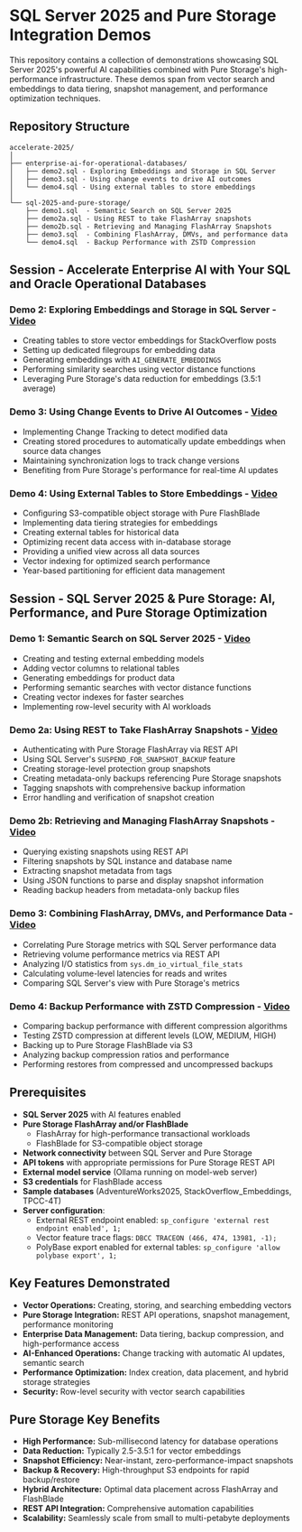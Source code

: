 # SQL Server 2025 and Pure Storage Integration Demos

This repository contains a collection of demonstrations showcasing SQL Server 2025's powerful AI capabilities combined with Pure Storage's high-performance infrastructure. These demos span from vector search and embeddings to data tiering, snapshot management, and performance optimization techniques.

## Repository Structure

```
accelerate-2025/
│
├── enterprise-ai-for-operational-databases/
│   ├── demo2.sql - Exploring Embeddings and Storage in SQL Server
│   ├── demo3.sql - Using change events to drive AI outcomes
│   └── demo4.sql - Using external tables to store embeddings
│
└── sql-2025-and-pure-storage/
    ├── demo1.sql  - Semantic Search on SQL Server 2025
    ├── demo2a.sql - Using REST to take FlashArray snapshots
    ├── demo2b.sql - Retrieving and Managing FlashArray Snapshots
    ├── demo3.sql  - Combining FlashArray, DMVs, and performance data
    └── demo4.sql  - Backup Performance with ZSTD Compression
```

## Session - Accelerate Enterprise AI with Your SQL and Oracle Operational Databases

### Demo 2: Exploring Embeddings and Storage in SQL Server - [Video](https://youtu.be/lS3gzzG2rMs)
- Creating tables to store vector embeddings for StackOverflow posts
- Setting up dedicated filegroups for embedding data
- Generating embeddings with `AI_GENERATE_EMBEDDINGS`
- Performing similarity searches using vector distance functions
- Leveraging Pure Storage's data reduction for embeddings (3.5:1 average)

### Demo 3: Using Change Events to Drive AI Outcomes - [Video](https://youtu.be/-D1nHtjWM5w)
- Implementing Change Tracking to detect modified data
- Creating stored procedures to automatically update embeddings when source data changes
- Maintaining synchronization logs to track change versions
- Benefiting from Pure Storage's performance for real-time AI updates

### Demo 4: Using External Tables to Store Embeddings - [Video](https://youtu.be/5nJ0gi1KW4U)
- Configuring S3-compatible object storage with Pure FlashBlade
- Implementing data tiering strategies for embeddings
- Creating external tables for historical data
- Optimizing recent data access with in-database storage
- Providing a unified view across all data sources
- Vector indexing for optimized search performance
- Year-based partitioning for efficient data management

## Session - SQL Server 2025 & Pure Storage: AI, Performance, and Pure Storage Optimization


### Demo 1: Semantic Search on SQL Server 2025 - [Video](https://youtu.be/U3P_-0Mkxxg)
- Creating and testing external embedding models
- Adding vector columns to relational tables
- Generating embeddings for product data
- Performing semantic searches with vector distance functions
- Creating vector indexes for faster searches
- Implementing row-level security with AI workloads

### Demo 2a: Using REST to Take FlashArray Snapshots - [Video](https://youtu.be/7pEB6kWjVPg)
- Authenticating with Pure Storage FlashArray via REST API
- Using SQL Server's `SUSPEND_FOR_SNAPSHOT_BACKUP` feature
- Creating storage-level protection group snapshots
- Creating metadata-only backups referencing Pure Storage snapshots
- Tagging snapshots with comprehensive backup information
- Error handling and verification of snapshot creation

### Demo 2b: Retrieving and Managing FlashArray Snapshots - [Video](https://youtu.be/7pEB6kWjVPg?si=ls2rQFaBx_ErQ45j&t=138)
- Querying existing snapshots using REST API
- Filtering snapshots by SQL instance and database name
- Extracting snapshot metadata from tags
- Using JSON functions to parse and display snapshot information
- Reading backup headers from metadata-only backup files

### Demo 3: Combining FlashArray, DMVs, and Performance Data - [Video](https://youtu.be/CDhWxbgEy4A)
- Correlating Pure Storage metrics with SQL Server performance data
- Retrieving volume performance metrics via REST API
- Analyzing I/O statistics from `sys.dm_io_virtual_file_stats`
- Calculating volume-level latencies for reads and writes
- Comparing SQL Server's view with Pure Storage's metrics

### Demo 4: Backup Performance with ZSTD Compression - [Video](https://youtu.be/ct_ATivNqkU)
- Comparing backup performance with different compression algorithms
- Testing ZSTD compression at different levels (LOW, MEDIUM, HIGH)
- Backing up to Pure Storage FlashBlade via S3
- Analyzing backup compression ratios and performance
- Performing restores from compressed and uncompressed backups

## Prerequisites

- **SQL Server 2025** with AI features enabled
- **Pure Storage FlashArray and/or FlashBlade**
  - FlashArray for high-performance transactional workloads
  - FlashBlade for S3-compatible object storage
- **Network connectivity** between SQL Server and Pure Storage
- **API tokens** with appropriate permissions for Pure Storage REST API
- **External model service** (Ollama running on model-web server)
- **S3 credentials** for FlashBlade access
- **Sample databases** (AdventureWorks2025, StackOverflow_Embeddings, TPCC-4T)
- **Server configuration**:
  - External REST endpoint enabled: `sp_configure 'external rest endpoint enabled', 1;`
  - Vector feature trace flags: `DBCC TRACEON (466, 474, 13981, -1);`
  - PolyBase export enabled for external tables: `sp_configure 'allow polybase export', 1;`

## Key Features Demonstrated

- **Vector Operations:** Creating, storing, and searching embedding vectors
- **Pure Storage Integration:** REST API operations, snapshot management, performance monitoring
- **Enterprise Data Management:** Data tiering, backup compression, and high-performance access
- **AI-Enhanced Operations:** Change tracking with automatic AI updates, semantic search
- **Performance Optimization:** Index creation, data placement, and hybrid storage strategies
- **Security:** Row-level security with vector search capabilities

## Pure Storage Key Benefits

- **High Performance:** Sub-millisecond latency for database operations
- **Data Reduction:** Typically 2.5-3.5:1 for vector embeddings
- **Snapshot Efficiency:** Near-instant, zero-performance-impact snapshots
- **Backup & Recovery:** High-throughput S3 endpoints for rapid backup/restore
- **Hybrid Architecture:** Optimal data placement across FlashArray and FlashBlade
- **REST API Integration:** Comprehensive automation capabilities
- **Scalability:** Seamlessly scale from small to multi-petabyte deployments

